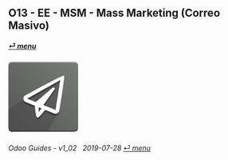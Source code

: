 ## O13 - EE - MSM - Mass Marketing (Correo Masivo)
#### [_&#x23CE; menu_](/en-us/o13/ee/en-us-o13-ee-guides_menu.md)  
### ![msm](/doc/img/mass_mailing.png) 
	
###### Odoo Guides - v1_02 &nbsp; 2019-07-28  [_&#x23CE; menu_](/en-us/o13/ee/en-us-o13-ee-guides_menu.md)  
